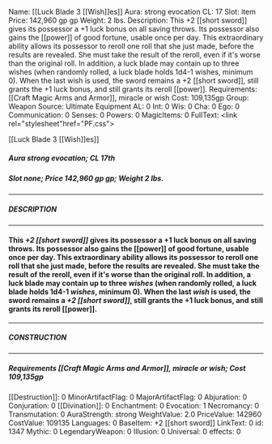 Name: [[Luck Blade 3 [[Wish]]es]]
Aura: strong evocation
CL: 17
Slot: item
Price: 142,960 gp gp
Weight: 2 lbs.
Description: This +2 [[short sword]] gives its possessor a +1 luck bonus on all saving throws. Its possessor also gains the [[power]] of good fortune, usable once per day. This extraordinary ability allows its possessor to reroll one roll that she just made, before the results are revealed. She must take the result of the reroll, even if it's worse than the original roll. In addition, a luck blade may contain up to three wishes (when randomly rolled, a luck blade holds 1d4-1 wishes, minimum 0). When the last wish is used, the sword remains a +2 [[short sword]], still grants the +1 luck bonus, and still grants its reroll [[power]].
Requirements: [[Craft Magic Arms and Armor]], miracle or wish
Cost: 109,135gp
Group: Weapon
Source: Ultimate Equipment
AL: 0
Int: 0
Wis: 0
Cha: 0
Ego: 0
Communication: 0
Senses: 0
Powers: 0
MagicItems: 0
FullText: <link rel="stylesheet"href="PF.css"><div class="heading"><p class="alignleft">[[Luck Blade 3 [[Wish]]es]]</p><div style="clear: both;"></div></div><div><h5><b>Aura </b>strong evocation; <b>CL </b>17th</h5><h5><b>Slot </b>none; <b>Price </b>142,960 gp gp; <b>Weight </b>2 lbs.</h5></div><hr/><div><h5><b>DESCRIPTION</b></h5></div><hr/><div><h4><p>This <i>+2 [[short sword]]</i> gives its possessor a +1 luck bonus on all saving throws. Its possessor also gains the [[power]] of good fortune, usable once per day. This extraordinary ability allows its possessor to reroll one roll that she just made, before the results are revealed. She must take the result of the reroll, even if it's worse than the original roll. In addition, a luck blade may contain up to three <i><i>wish</i>es</i> (when randomly rolled, a luck blade holds 1d4-1 <i><i>wish</i>es</i>, minimum 0). When the last <i>wish</i> is used, the sword remains a <i>+2 [[short sword]]</i>, still grants the +1 luck bonus, and still grants its reroll [[power]].</p></h4></div><hr/><div><h5><b>CONSTRUCTION</b></h5></div><hr/><div><h5><b>Requirements </b>[[Craft Magic Arms and Armor]], <i>miracle or wish</i>; <b>Cost </b>109,135gp</h5></div>
[[Destruction]]: 0
MinorArtifactFlag: 0
MajorArtifactFlag: 0
Abjuration: 0
Conjuration: 0
[[Divination]]: 0
Enchantment: 0
Evocation: 1
Necromancy: 0
Transmutation: 0
AuraStrength: strong
WeightValue: 2.0
PriceValue: 142960
CostValue: 109135
Languages: 0
BaseItem: +2 [[short sword]]
LinkText: 0
id: 1347
Mythic: 0
LegendaryWeapon: 0
Illusion: 0
Universal: 0
effects: 0
